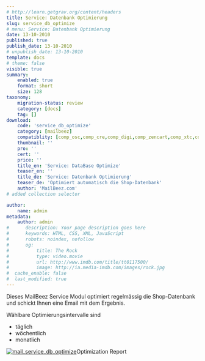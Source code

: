 ```yaml
---
# http://learn.getgrav.org/content/headers
title: Service: Datenbank Optimierung
slug: service_db_optimize
# menu: Service: Datenbank Optimierung
date: 13-10-2010
published: true
publish_date: 13-10-2010
# unpublish_date: 13-10-2010
template: docs
# theme: false
visible: true
summary:
    enabled: true
    format: short
    size: 128
taxonomy:
    migration-status: review
    category: [docs]
    tag: []
download:
    code: 'service_db_optimize'
    category: [mailbeez]
    compatiblity: [comp_osc,comp_cre,comp_digi,comp_zencart,comp_xtc,comp_gambio]
    thumbnail: ''
    pro: ''
    cert: ''
    price: ''
    title_en: 'Service: DataBase Optimize'
    teaser_en: ''
    title_de: 'Service: Datenbank Optimierung'
    teaser_de: 'Optimiert automatisch die Shop-Datenbank'
    author: 'MailBeez.com'
# added collection selector

author:
    name: admin
metadata:
    author: admin
#      description: Your page description goes here
#      keywords: HTML, CSS, XML, JavaScript
#      robots: noindex, nofollow
#      og:
#          title: The Rock
#          type: video.movie
#          url: http://www.imdb.com/title/tt0117500/
#          image: http://ia.media-imdb.com/images/rock.jpg
#  cache_enable: false
#  last_modified: true
---
```


Dieses MailBeez Service Modul optimiert regelmässig die Shop-Datenbank und schickt Ihnen eine Email mit dem Ergebnis.

Wählbare Optimierungsintervalle sind

- täglich
- wöchentlich
- monatlich

[![](http://www.mailbeez.com/wp-content/uploads/2010/10/mail_service_db_optimize-243x300.png "mail_service_db_optimize")](http://www.mailbeez.com/wp-content/uploads/2010/10/mail_service_db_optimize.png)Optimization Report
